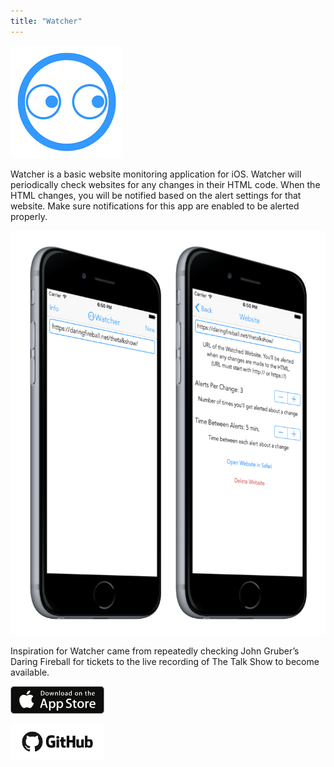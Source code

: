 ```yaml
---
title: "Watcher"
---
```


![watcher app icon](./images/watcher-app-icon.png)

Watcher is a basic website monitoring application for iOS. Watcher will periodically check websites for any changes in their HTML code. When the HTML changes, you will be notified based on the alert settings for that website. Make sure notifications for this app are enabled to be alerted properly.

![watcher app view](./images/watcher-app.png)

Inspiration for Watcher came from repeatedly checking John Gruber’s Daring Fireball for tickets to the live recording of The Talk Show to become available.

![app store link](./images/appstore.png)

![github link](./images/github.png)